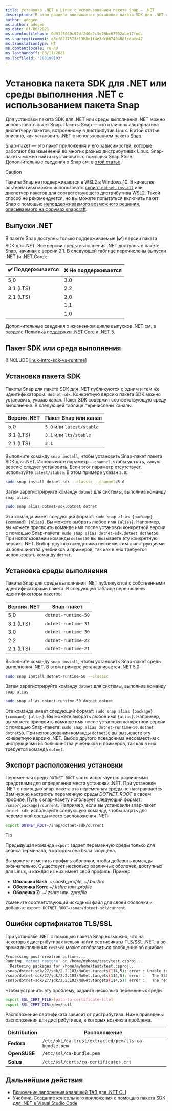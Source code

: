 ```yaml
---
title: Установка .NET в Linux с использованием пакета Snap — .NET
description: В этом разделе описывается установка пакета SDK для .NET или среды выполнения .NET в Linux с использованием пакета Snap.
author: adegeo
ms.author: adegeo
ms.date: 01/06/2021
ms.openlocfilehash: 0d91f5049c92df240e2c3e26bc67952abe17fedc
ms.sourcegitcommit: e3cf8227573e13b8e1f4e3dc007404881cdafe47
ms.translationtype: HT
ms.contentlocale: ru-RU
ms.lasthandoff: 03/11/2021
ms.locfileid: "103190103"
---
```

# <a name="install-the-net-sdk-or-the-net-runtime-with-snap"></a>Установка пакета SDK для .NET или среды выполнения .NET с использованием пакета Snap

Для установки пакета SDK для .NET или среды выполнения .NET можно использовать пакет Snap. Пакеты Snap — это отличная альтернатива диспетчеру пакетов, встроенному в дистрибутив Linux. В этой статье описано, как установить .NET с использованием пакета [Snap](https://snapcraft.io/dotnet-sdk).

Snap-пакет — это пакет приложения и его зависимостей, которые работают без изменений во многих разных дистрибутивах Linux. Snap-пакеты можно найти и установить с помощью Snap Store. Дополнительные сведения о Snap см. в [этой статье](https://snapcraft.io/docs/getting-started).

> [!CAUTION]
> Пакеты Snap не поддерживаются в WSL2 в Windows 10. В качестве альтернативы можно использовать [скрипт `dotnet-install`](linux-scripted-manual.md#scripted-install) или диспетчер пакетов для соответствующего дистрибутива WSL2. Такой способ не рекомендуется, но вы можете попытаться включить пакет Snap с помощью [неподдерживаемого возможного решения, описываемого на форумах snapcraft](https://forum.snapcraft.io/t/running-snaps-on-wsl2-insiders-only-for-now/13033).

## <a name="net-releases"></a>Выпуски .NET

В пакете Snap доступны только поддерживаемые (✔️) версии пакета SDK для .NET. Все версии среды выполнения .NET доступны в пакете Snap, начиная с версии 2.1. В следующей таблице перечислены выпуски .NET (и .NET Core):

| ✔️ Поддерживается | ❌ Не поддерживается |
|-------------|---------------|
| 5,0         | 3.0           |
| 3.1 (LTS)   | 2.2           |
| 2.1 (LTS)   | 2,0           |
|             | 1,1           |
|             | 1.0           |

Дополнительные сведения о жизненном цикле выпусков .NET см. в разделе [Политика поддержки .NET Core и .NET 5](https://dotnet.microsoft.com/platform/support/policy/dotnet-core).

## <a name="sdk-or-runtime"></a>Пакет SDK или среда выполнения

[!INCLUDE [linux-intro-sdk-vs-runtime](includes/linux-intro-sdk-vs-runtime.md)]

## <a name="install-the-sdk"></a>Установка пакета SDK

Пакеты Snap для пакета SDK для .NET публикуются с одним и тем же идентификатором: `dotnet-sdk`. Конкретную версию пакета SDK можно установить, указав канал. Пакет SDK содержит соответствующую среду выполнения. В следующей таблице перечислены каналы.

| Версия .NET | Пакет Snap или канал  |
|--------------|--------------------------|
| 5,0          | `5.0` или `latest/stable` |
| 3.1 (LTS)    | `3.1` или `lts/stable`    |
| 2.1 (LTS)    | `2.1`                    |

Выполните команду `snap install`, чтобы установить Snap-пакет пакета SDK для .NET. Используйте параметр `--channel`, чтобы указать, какую версию следует установить. Если этот параметр отсутствует, используйте `latest/stable`. В этом примере указан `5.0`:

```bash
sudo snap install dotnet-sdk --classic --channel=5.0
```

Затем зарегистрируйте команду `dotnet` для системы, выполнив команду `snap alias`:

```bash
sudo snap alias dotnet-sdk.dotnet dotnet
```

Эта команда имеет следующий формат: `sudo snap alias {package}.{command} {alias}`. Вы можете выбрать любое имя `{alias}`. Например, вы можете присвоить команде имя после установки конкретной версии с помощью Snap-пакета: `sudo snap alias dotnet-sdk.dotnet dotnet50`. При использовании команды `dotnet50` вы вызываете эту конкретную версию .NET. Выбор другого псевдонима несовместим с инструкциями из большинства учебников и примеров, так как в них требуется использовать команду `dotnet`.

## <a name="install-the-runtime"></a>Установка среды выполнения

Пакеты Snap для среды выполнения .NET публикуются с собственными идентификаторами пакета. В следующей таблице перечислены идентификаторы пакетов:

| Версия .NET      | Snap-пакет        |
|-------------------|---------------------|
| 5,0               | `dotnet-runtime-50` |
| 3.1 (LTS)         | `dotnet-runtime-31` |
| 3.0               | `dotnet-runtime-30` |
| 2.2               | `dotnet-runtime-22` |
| 2.1 (LTS)         | `dotnet-runtime-21` |

Выполните команду `snap install`, чтобы установить Snap-пакет среды выполнения .NET. В этом примере устанавливается .NET 5.0:

```bash
sudo snap install dotnet-runtime-50 --classic
```

Затем зарегистрируйте команду `dotnet` для системы, выполнив команду `snap alias`:

```bash
sudo snap alias dotnet-runtime-50.dotnet dotnet
```

Эта команда имеет следующий формат: `sudo snap alias {package}.{command} {alias}`. Вы можете выбрать любое имя `{alias}`. Например, вы можете присвоить команде имя после установки конкретной версии с помощью Snap-пакета: `sudo snap alias dotnet-runtime-50.dotnet dotnet50`. При использовании команды `dotnet50` вы вызываете эту конкретную версию .NET. Выбор другого псевдонима несовместим с инструкциями из большинства учебников и примеров, так как в них требуется команда `dotnet`.

## <a name="export-the-install-location"></a>Экспорт расположения установки

Переменная среды `DOTNET_ROOT` часто используется различными средствами для определения места установки .NET. При установке .NET с помощью snap-пакета эта переменная среды не настраивается. Вам нужно настроить переменную среды *DOTNET_ROOT* в своем профиле. Путь к snap-пакету использует следующий формат: `/snap/{package}/current`. Например, если вы установили snap-пакет `dotnet-sdk`, используйте следующую команду, чтобы задать для переменной среды место расположения .NET:

```bash
export DOTNET_ROOT=/snap/dotnet-sdk/current
```

> [!TIP]
> Предыдущая команда `export` задает переменную среды только для сеанса терминала, в котором она была запущена.
>
> Вы можете изменить профиль оболочки, чтобы добавить команды окончательно. Существует несколько различных оболочек, доступных для Linux, и каждая из них имеет свой профиль. Пример:
>
> - **Оболочка Bash**: *~/.bash_profile*, *~/.bashrc*
> - **Оболочка Korn**: *~/.kshrc* или *.profile*
> - **Оболочка Z**: *~/.zshrc* или *.zprofile*
>
> Измените соответствующий исходный файл для своей оболочки и добавьте `export DOTNET_ROOT=/snap/dotnet-sdk/current`.

## <a name="tlsssl-certificate-errors"></a>Ошибки сертификатов TLS/SSL

При установке .NET с помощью пакета Snap возможно, что на некоторых дистрибутивах нельзя найти сертификаты TLS/SSL .NET, а во время выполнения `restore` может отобразиться сообщение об ошибке:

```bash
Processing post-creation actions...
Running 'dotnet restore' on /home/myhome/test/test.csproj...
  Restoring packages for /home/myhome/test/test.csproj...
/snap/dotnet-sdk/27/sdk/2.2.103/NuGet.targets(114,5): error : Unable to load the service index for source https://api.nuget.org/v3/index.json. [/home/myhome/test/test.csproj]
/snap/dotnet-sdk/27/sdk/2.2.103/NuGet.targets(114,5): error :   The SSL connection could not be established, see inner exception. [/home/myhome/test/test.csproj]
/snap/dotnet-sdk/27/sdk/2.2.103/NuGet.targets(114,5): error :   The remote certificate is invalid according to the validation procedure. [/home/myhome/test/test.csproj]
```

Чтобы устранить эту проблему, задайте несколько переменных среды:

```bash
export SSL_CERT_FILE=[path-to-certificate-file]
export SSL_CERT_DIR=/dev/null
```

Расположение сертификата зависит от дистрибутива. Ниже приведены расположения для дистрибутивов, в которых возникла проблема.

| Distribution | Расположение                                            |
|--------------|-----------------------------------------------------|
| **Fedora**   | `/etc/pki/ca-trust/extracted/pem/tls-ca-bundle.pem` |
| **OpenSUSE** | `/etc/ssl/ca-bundle.pem`                            |
| **Solus**    | `/etc/ssl/certs/ca-certificates.crt`                |

## <a name="next-steps"></a>Дальнейшие действия

- [Включение заполнения клавишей TAB для .NET CLI](../tools/enable-tab-autocomplete.md)
- [Учебник. Создание консольного приложения с помощью пакета SDK для .NET в Visual Studio Code](../tutorials/with-visual-studio-code.md)
